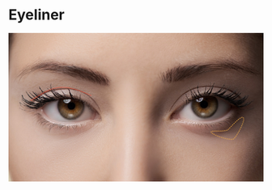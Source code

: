 # Eyeliner

[![IMAGE ALT TEXT](https://github.com/ChengTaHuang/Eyeliner/blob/master/demo/Eyeliner_20181017_163238.jpg)](https://youtu.be/SXeyK3wNkXs "DEMO - Click to Watch!")
